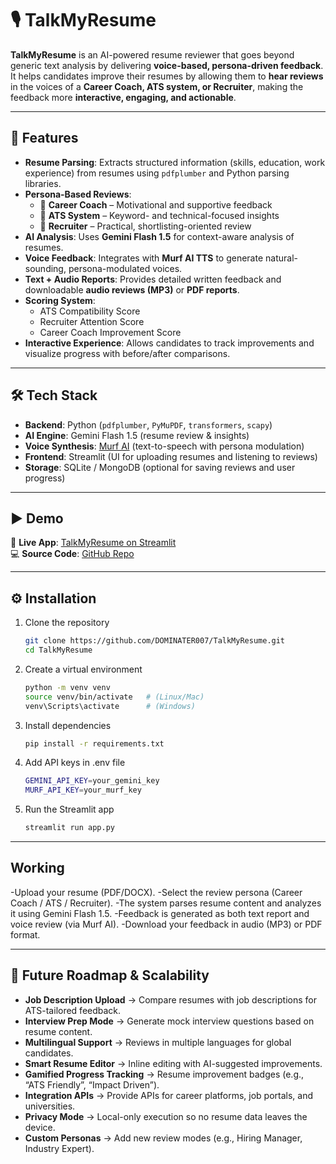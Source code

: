# 🎙️ TalkMyResume

**TalkMyResume** is an AI-powered resume reviewer that goes beyond generic text analysis by delivering **voice-based, persona-driven feedback**.  
It helps candidates improve their resumes by allowing them to **hear reviews** in the voices of a **Career Coach, ATS system, or Recruiter**, making the feedback more **interactive, engaging, and actionable**.  

---

## 🚀 Features

- **Resume Parsing**: Extracts structured information (skills, education, work experience) from resumes using `pdfplumber` and Python parsing libraries.  
- **Persona-Based Reviews**:  
  - 🎤 **Career Coach** – Motivational and supportive feedback  
  - 🤖 **ATS System** – Keyword- and technical-focused insights  
  - 👔 **Recruiter** – Practical, shortlisting-oriented review  
- **AI Analysis**: Uses **Gemini Flash 1.5** for context-aware analysis of resumes.  
- **Voice Feedback**: Integrates with **Murf AI TTS** to generate natural-sounding, persona-modulated voices.  
- **Text + Audio Reports**: Provides detailed written feedback and downloadable **audio reviews (MP3)** or **PDF reports**.  
- **Scoring System**:  
  - ATS Compatibility Score  
  - Recruiter Attention Score  
  - Career Coach Improvement Score  
- **Interactive Experience**: Allows candidates to track improvements and visualize progress with before/after comparisons.  

---

## 🛠️ Tech Stack

- **Backend**: Python (`pdfplumber`, `PyMuPDF`, `transformers`, `scapy`)  
- **AI Engine**: Gemini Flash 1.5 (resume review & insights)  
- **Voice Synthesis**: [Murf AI](https://murf.ai) (text-to-speech with persona modulation)  
- **Frontend**: Streamlit (UI for uploading resumes and listening to reviews)  
- **Storage**: SQLite / MongoDB (optional for saving reviews and user progress)  

---

## ▶️ Demo

🔗 **Live App**: [TalkMyResume on Streamlit](https://talkmyresume-ashishlimitless.streamlit.app/)  
💻 **Source Code**: [GitHub Repo](https://github.com/DOMINATER007/TalkMyResume)  

---

## ⚙️ Installation

1. Clone the repository  
   ```bash
   git clone https://github.com/DOMINATER007/TalkMyResume.git
   cd TalkMyResume
2. Create a virtual environment
   ```bash
   python -m venv venv
   source venv/bin/activate   # (Linux/Mac)
   venv\Scripts\activate      # (Windows)
3. Install dependencies
   ```bash
   pip install -r requirements.txt
4. Add API keys in .env file
   ```bash
   GEMINI_API_KEY=your_gemini_key
   MURF_API_KEY=your_murf_key
5. Run the Streamlit app
   ```bash
   streamlit run app.py

---
## Working

-Upload your resume (PDF/DOCX).
-Select the review persona (Career Coach / ATS / Recruiter).
-The system parses resume content and analyzes it using Gemini Flash 1.5.
-Feedback is generated as both text report and voice review (via Murf AI).
-Download your feedback in audio (MP3) or PDF format.

---
## 🔮 Future Roadmap & Scalability

- **Job Description Upload** → Compare resumes with job descriptions for ATS-tailored feedback.
- **Interview Prep Mode** → Generate mock interview questions based on resume content.
- **Multilingual Support** → Reviews in multiple languages for global candidates.
- **Smart Resume Editor** → Inline editing with AI-suggested improvements.
- **Gamified Progress Tracking** → Resume improvement badges (e.g., “ATS Friendly”, “Impact Driven”).
- **Integration APIs** → Provide APIs for career platforms, job portals, and universities.
- **Privacy Mode** → Local-only execution so no resume data leaves the device.
- **Custom Personas** → Add new review modes (e.g., Hiring Manager, Industry Expert).  

